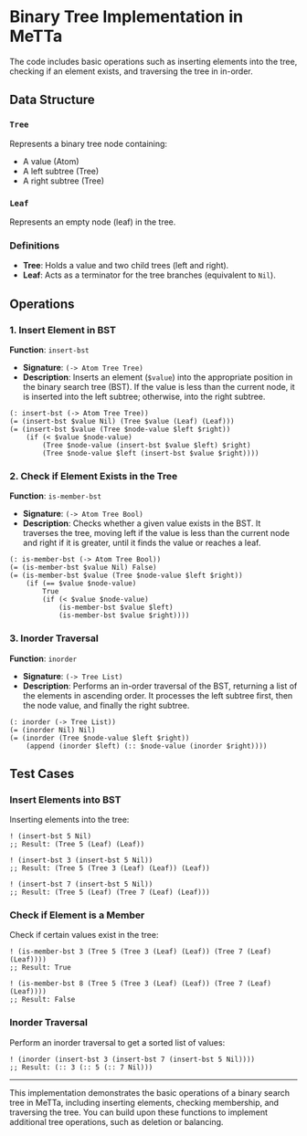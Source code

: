 # Binary Tree Implementation in MeTTa

The code includes basic operations such as inserting elements into the tree, checking if an element exists, and traversing the tree in in-order.

## Data Structure

### `Tree`
Represents a binary tree node containing:
- A value (Atom)
- A left subtree (Tree)
- A right subtree (Tree)

### `Leaf`
Represents an empty node (leaf) in the tree.

### Definitions
- **Tree**: Holds a value and two child trees (left and right).
- **Leaf**: Acts as a terminator for the tree branches (equivalent to `Nil`).

## Operations

### 1. Insert Element in BST
**Function**: `insert-bst`

- **Signature**: `(-> Atom Tree Tree)`
- **Description**: Inserts an element (`$value`) into the appropriate position in the binary search tree (BST). If the value is less than the current node, it is inserted into the left subtree; otherwise, into the right subtree.

```metta
(: insert-bst (-> Atom Tree Tree))
(= (insert-bst $value Nil) (Tree $value (Leaf) (Leaf)))
(= (insert-bst $value (Tree $node-value $left $right))
    (if (< $value $node-value)
        (Tree $node-value (insert-bst $value $left) $right)
        (Tree $node-value $left (insert-bst $value $right))))
```

### 2. Check if Element Exists in the Tree
**Function**: `is-member-bst`

- **Signature**: `(-> Atom Tree Bool)`
- **Description**: Checks whether a given value exists in the BST. It traverses the tree, moving left if the value is less than the current node and right if it is greater, until it finds the value or reaches a leaf.

```metta
(: is-member-bst (-> Atom Tree Bool))
(= (is-member-bst $value Nil) False)
(= (is-member-bst $value (Tree $node-value $left $right))
    (if (== $value $node-value)
        True
        (if (< $value $node-value)
            (is-member-bst $value $left)
            (is-member-bst $value $right))))
```

### 3. Inorder Traversal
**Function**: `inorder`

- **Signature**: `(-> Tree List)`
- **Description**: Performs an in-order traversal of the BST, returning a list of the elements in ascending order. It processes the left subtree first, then the node value, and finally the right subtree.

```metta
(: inorder (-> Tree List))
(= (inorder Nil) Nil)
(= (inorder (Tree $node-value $left $right))
    (append (inorder $left) (:: $node-value (inorder $right))))
```

## Test Cases

### Insert Elements into BST
Inserting elements into the tree:

```metta
! (insert-bst 5 Nil) 
;; Result: (Tree 5 (Leaf) (Leaf))

! (insert-bst 3 (insert-bst 5 Nil)) 
;; Result: (Tree 5 (Tree 3 (Leaf) (Leaf)) (Leaf))

! (insert-bst 7 (insert-bst 5 Nil)) 
;; Result: (Tree 5 (Leaf) (Tree 7 (Leaf) (Leaf)))
```

### Check if Element is a Member
Check if certain values exist in the tree:

```metta
! (is-member-bst 3 (Tree 5 (Tree 3 (Leaf) (Leaf)) (Tree 7 (Leaf) (Leaf)))) 
;; Result: True

! (is-member-bst 8 (Tree 5 (Tree 3 (Leaf) (Leaf)) (Tree 7 (Leaf) (Leaf)))) 
;; Result: False
```

### Inorder Traversal
Perform an inorder traversal to get a sorted list of values:

```metta
! (inorder (insert-bst 3 (insert-bst 7 (insert-bst 5 Nil)))) 
;; Result: (:: 3 (:: 5 (:: 7 Nil)))
```
---

This implementation demonstrates the basic operations of a binary search tree in MeTTa, including inserting elements, checking membership, and traversing the tree. You can build upon these functions to implement additional tree operations, such as deletion or balancing.

